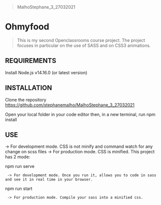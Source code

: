 > MalhoStephane_3_27032021
# Ohmyfood
> This is my second Openclassrooms course project.
> The project focuses in particular on the use of SASS and on CSS3 animations.

## REQUIREMENTS

Install Node.js v14.16.0 (or latest version)

## INSTALLATION

Clone the repository https://github.com/stephanemalho/MalhoStephane_3_27032021

Open your local folder in your code editor then, in a new terminal, run npm install

## USE

-> For development mode. CSS is not minify and command watch for any change on scss files
-> For production mode. CSS is minified.
This project has 2 mode:

npm run serve
```
 -> For development mode. Once you run it, allows you to code in sass and see it in real time in your browser.
 ```

npm run start
```
 -> For production mode. Compile your sass into a minified css.
 ```
 


